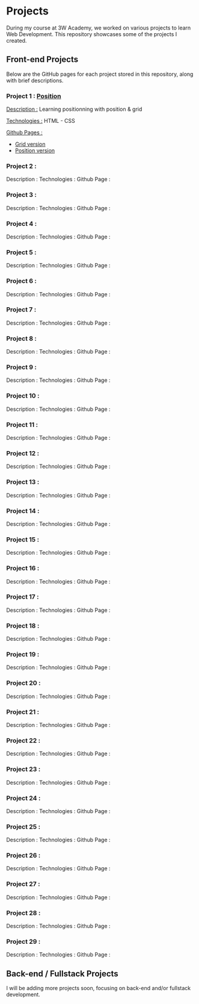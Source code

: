 # Projects
During my course at 3W Academy, we worked on various projects to learn Web Development. This repository showcases some of the projects I created.

## Front-end Projects
Below are the GitHub pages for each project stored in this repository, along with brief descriptions.

### Project 1 : [Position](https://github.com/Tiffany-Dby/3wacademy/tree/main/01-position-grid)
<u>Description :</u> Learning positionning with position & grid

<u>Technologies :</u> HTML  -  CSS

<u>Github Pages :</u>

  - [Grid version](https://tiffany-dby.github.io/3wacademy/01-position-grid/07-grid/)
  - [Position version](https://tiffany-dby.github.io/3wacademy/01-position-grid/07-position/)

### Project 2 : []()
Description : 
Technologies : 
Github Page :

### Project 3 : []()
Description : 
Technologies : 
Github Page :

### Project 4 : []()
Description : 
Technologies : 
Github Page :

### Project 5 : []()
Description : 
Technologies : 
Github Page :

### Project 6 : []()
Description : 
Technologies : 
Github Page :

### Project 7 : []()
Description : 
Technologies : 
Github Page :

### Project 8 : []()
Description : 
Technologies : 
Github Page :

### Project 9 : []()
Description : 
Technologies : 
Github Page :

### Project 10 : []()
Description : 
Technologies : 
Github Page :

### Project 11 : []()
Description : 
Technologies : 
Github Page :

### Project 12 : []()
Description : 
Technologies : 
Github Page :

### Project 13 : []()
Description : 
Technologies : 
Github Page :

### Project 14 : []()
Description : 
Technologies : 
Github Page :

### Project 15 : []()
Description : 
Technologies : 
Github Page :

### Project 16 : []()
Description : 
Technologies : 
Github Page :

### Project 17 : []()
Description : 
Technologies : 
Github Page :

### Project 18 : []()
Description : 
Technologies : 
Github Page :

### Project 19 : []()
Description : 
Technologies : 
Github Page :

### Project 20 : []()
Description : 
Technologies : 
Github Page :

### Project 21 : []()
Description : 
Technologies : 
Github Page :

### Project 22 : []()
Description : 
Technologies : 
Github Page :

### Project 23 : []()
Description : 
Technologies : 
Github Page :

### Project 24 : []()
Description : 
Technologies : 
Github Page :

### Project 25 : []()
Description : 
Technologies : 
Github Page :

### Project 26 : []()
Description : 
Technologies : 
Github Page :

### Project 27 : []()
Description : 
Technologies : 
Github Page :

### Project 28 : []()
Description : 
Technologies : 
Github Page :

### Project 29 : []()
Description : 
Technologies : 
Github Page :

## Back-end / Fullstack Projects
I will be adding more projects soon, focusing on back-end and/or fullstack development.
